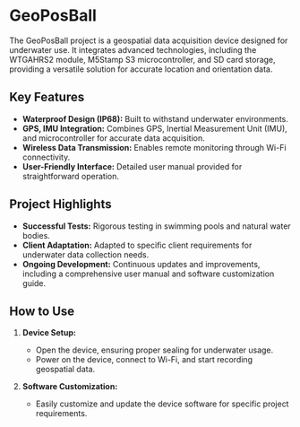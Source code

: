 # GeoPosBall
The GeoPosBall project is a geospatial data acquisition device designed for underwater use. It integrates advanced technologies, including the WTGAHRS2 module, M5Stamp S3 microcontroller, and SD card storage, providing a versatile solution for accurate location and orientation data.

## Key Features

- **Waterproof Design (IP68):** Built to withstand underwater environments.
- **GPS, IMU Integration:** Combines GPS, Inertial Measurement Unit (IMU), and microcontroller for accurate data acquisition.
- **Wireless Data Transmission:** Enables remote monitoring through Wi-Fi connectivity.
- **User-Friendly Interface:** Detailed user manual provided for straightforward operation.

## Project Highlights

- **Successful Tests:** Rigorous testing in swimming pools and natural water bodies.
- **Client Adaptation:** Adapted to specific client requirements for underwater data collection needs.
- **Ongoing Development:** Continuous updates and improvements, including a comprehensive user manual and software customization guide.

## How to Use

1. **Device Setup:**
   - Open the device, ensuring proper sealing for underwater usage.
   - Power on the device, connect to Wi-Fi, and start recording geospatial data.

2. **Software Customization:**
   - Easily customize and update the device software for specific project requirements.

